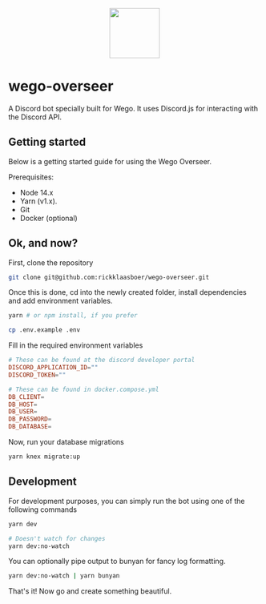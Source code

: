 <p align="center"><img src="https://wego.gg/img/logo.png" height="100px"/></p>

# wego-overseer

A Discord bot specially built for Wego. It uses Discord.js for interacting with the Discord API.

## Getting started

Below is a getting started guide for using the Wego Overseer.

Prerequisites:

-   Node 14.x
-   Yarn (v1.x).
-   Git
-   Docker (optional)

## Ok, and now?

First, clone the repository

```sh
git clone git@github.com:rickklaasboer/wego-overseer.git
```

Once this is done, cd into the newly created folder, install dependencies and add environment variables.

```sh
yarn # or npm install, if you prefer

cp .env.example .env
```

Fill in the required environment variables

```conf
# These can be found at the discord developer portal
DISCORD_APPLICATION_ID=""
DISCORD_TOKEN=""

# These can be found in docker.compose.yml
DB_CLIENT=
DB_HOST=
DB_USER=
DB_PASSWORD=
DB_DATABASE=
```

Now, run your database migrations

```sh
yarn knex migrate:up
```

## Development

For development purposes, you can simply run the bot using one of the following commands

```sh
yarn dev

# Doesn't watch for changes
yarn dev:no-watch
```

You can optionally pipe output to bunyan for fancy log formatting.

```sh
yarn dev:no-watch | yarn bunyan
```

That's it! Now go and create something beautiful.
